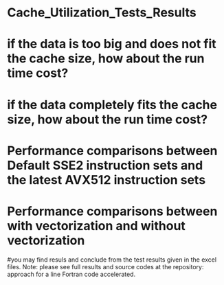 # Cache_Utilization_Tests_Results
# if the data is too big and does not fit the cache size, how about the run time cost? 
# if the data completely fits the cache size, how about the run time cost? 
# Performance comparisons between Default SSE2 instruction sets and the latest AVX512 instruction sets
# Performance comparisons between with vectorization and without vectorization
#you may find resuls and conclude from the test results given in the excel files. 
Note: please see full results and source codes at the repository: approach for a line Fortran code accelerated.  

